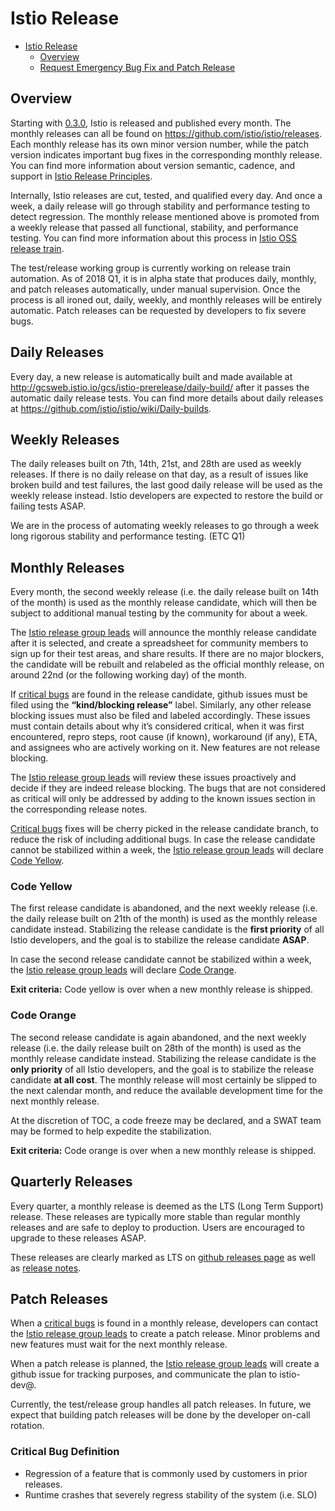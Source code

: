 # Istio Release

- [Istio Release](#istio-release)
  * [Overview](#overview)
  * [Request Emergency Bug Fix and Patch Release](#request-emergency-bug-fix-and-patch-release) 

## Overview

Starting with [0.3.0](https://github.com/istio/istio/releases/tag/0.3.0), Istio is released and published every month. The
monthly releases can all be found on https://github.com/istio/istio/releases. Each monthly release has its own minor version
number, while the patch version indicates important bug fixes in the corresponding monthly release. You can find more
information about version semantic, cadence, and support in [Istio Release Principles](https://goo.gl/dcSBxF).

Internally, Istio releases are cut, tested, and qualified every day. And once a week, a daily release will go through
stability and performance testing to detect regression. The monthly release mentioned above is promoted from a weekly release
that passed all functional, stability, and performance testing. You can find more information about this process in
[Istio OSS release train](https://goo.gl/6V1SHm).

The test/release working group is currently working on release train automation. As of 2018 Q1, it is in alpha state that
produces daily, monthly, and patch releases automatically, under manual supervision. Once the process is all ironed out,
daily, weekly, and monthly releases will be entirely automatic. Patch releases can be requested by developers to fix severe
bugs.

## Daily Releases

Every day, a new release is automatically built and made available at http://gcsweb.istio.io/gcs/istio-prerelease/daily-build/
after it passes the automatic daily release tests. You can find more details about daily releases at
https://github.com/istio/istio/wiki/Daily-builds.

## Weekly Releases

The daily releases built on 7th, 14th, 21st, and 28th are used as weekly releases. If there is no daily release on that day,
as a result of issues like broken build and test failures, the last good daily release will be used as the weekly release
instead. Istio developers are expected to restore the build or failing tests ASAP.

We are in the process of automating weekly releases to go through a week long rigorous stability and performance testing. 
(ETC Q1)

## Monthly Releases

Every month, the second weekly release (i.e. the daily release built on 14th of the month) is used as the monthly release
candidate, which will then be subject to additional manual testing by the community for about a week.

The [Istio release group leads](https://github.com/istio/community/blob/master/WORKING-GROUPS.md#test-and-release) will 
announce the monthly release candidate after it is selected, and create a spreadsheet for community members to sign up for
their test areas, and share results. If there are no major blockers, the candidate will be rebuilt and relabeled as the
official monthly release, on around 22nd (or the following working day) of the month.

If [critical bugs](#critical-bug-definition) are found in the release candidate, github issues must be filed using the
**“kind/blocking release”** label. Similarly, any other release blocking issues must also be filed and labeled accordingly.
These issues must contain details about why it’s considered critical, when it was first encountered, repro steps, root cause
(if known), workaround (if any), ETA, and assignees who are actively working on it. New features are not release blocking.

The [Istio release group leads](https://github.com/istio/community/blob/master/WORKING-GROUPS.md#test-and-release) will review 
these issues proactively and decide if they are indeed release blocking. The bugs that are not considered as critical will 
only be addressed by adding to the known issues section in the corresponding release notes.

[Critical bugs](#critical-bug-definition) fixes will be cherry picked in the release candidate branch, to reduce the risk of
including additional bugs. In case the release candidate cannot be stabilized within a week, the 
[Istio release group leads](https://github.com/istio/community/blob/master/WORKING-GROUPS.md#test-and-release) will declare
[Code Yellow](#code-yellow).

### Code Yellow

The first release candidate is abandoned, and the next weekly release (i.e. the daily release built on 21th of the month) is
used as the monthly release candidate instead. Stabilizing the release candidate is the **first priority** of all Istio
developers, and the goal is to stabilize the release candidate **ASAP**.

In case the second release candidate cannot be stabilized within a week, the 
[Istio release group leads](https://github.com/istio/community/blob/master/WORKING-GROUPS.md#test-and-release) will declare
[Code Orange](#code-orange).

**Exit criteria:** Code yellow is over when a new monthly release is shipped.

### Code Orange
The second release candidate is again abandoned, and the next weekly release (i.e. the daily release built on 28th of the
month) is used as the monthly release candidate instead. Stabilizing the release candidate is the **only priority** of all
Istio developers, and the goal is to stabilize the release candidate **at all cost**. The monthly release will most certainly
be slipped to the next calendar month, and reduce the available development time for the next monthly release.

At the discretion of TOC, a code freeze may be declared, and a SWAT team may be formed to help expedite the stabilization.

**Exit criteria:** Code orange is over when a new monthly release is shipped.

## Quarterly Releases
Every quarter, a monthly release is deemed as the LTS (Long Term Support) release. These releases are typically more stable
than regular monthly releases and are safe to deploy to production. Users are encouraged to upgrade to these releases ASAP.

These releases are clearly marked as LTS on [github releases page](https://github.com/istio/istio/releases) as well as 
[release notes](https://istio.io/about/notes/).

## Patch Releases
When a [critical bugs](#critical-bug-definition) is found in a monthly release, developers can contact the
[Istio release group leads](https://github.com/istio/community/blob/master/WORKING-GROUPS.md#test-and-release)
to create a patch release. Minor problems and new features must wait for the next monthly release.

When a patch release is planned, the
[Istio release group leads](https://github.com/istio/community/blob/master/WORKING-GROUPS.md#test-and-release) will create a
github issue for tracking purposes, and communicate the plan to istio-dev@.

Currently, the test/release group handles all patch releases. In future, we expect that building patch releases will be done
by the developer on-call rotation.

### Critical Bug Definition
- Regression of a feature that is commonly used by customers in prior releases.
- Runtime crashes that severely regress stability of the system (i.e. SLO)

